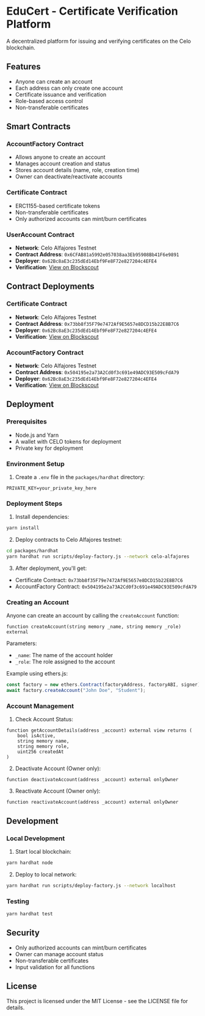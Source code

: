 # EduCert - Certificate Verification Platform

A decentralized platform for issuing and verifying certificates on the Celo blockchain.

## Features

- Anyone can create an account
- Each address can only create one account
- Certificate issuance and verification
- Role-based access control
- Non-transferable certificates

## Smart Contracts

### AccountFactory Contract
- Allows anyone to create an account
- Manages account creation and status
- Stores account details (name, role, creation time)
- Owner can deactivate/reactivate accounts

### Certificate Contract
- ERC1155-based certificate tokens
- Non-transferable certificates
- Only authorized accounts can mint/burn certificates

### UserAccount Contract
- **Network**: Celo Alfajores Testnet
- **Contract Address**: `0x6CFAB81a5992e057038aa3Eb95908Bb41F6e9891`
- **Deployer**: `0x62Bc8aE3c235dEd14Ebf9Fe8F72e827204c4EFE4`
- **Verification**: [View on Blockscout](https://celo-alfajores.blockscout.com/address/0x6CFAB81a5992e057038aa3Eb95908Bb41F6e9891#code)

## Contract Deployments

### Certificate Contract
- **Network**: Celo Alfajores Testnet
- **Contract Address**: `0x73bb8f35F79e7472Af9E5657e8DCD15b22E8B7C6`
- **Deployer**: `0x62Bc8aE3c235dEd14Ebf9Fe8F72e827204c4EFE4`
- **Verification**: [View on Blockscout](https://celo-alfajores.blockscout.com/address/0x73bb8f35F79e7472Af9E5657e8DCD15b22E8B7C6#code)

### AccountFactory Contract
- **Network**: Celo Alfajores Testnet
- **Contract Address**: `0x504195e2a73A2Cd0f3c691e49ADC93E509cFdA79`
- **Deployer**: `0x62Bc8aE3c235dEd14Ebf9Fe8F72e827204c4EFE4`
- **Verification**: [View on Blockscout](https://celo-alfajores.blockscout.com/address/0x504195e2a73A2Cd0f3c691e49ADC93E509cFdA79#code)

## Deployment

### Prerequisites
- Node.js and Yarn
- A wallet with CELO tokens for deployment
- Private key for deployment

### Environment Setup
1. Create a `.env` file in the `packages/hardhat` directory:
```
PRIVATE_KEY=your_private_key_here
```

### Deployment Steps

1. Install dependencies:
```bash
yarn install
```

2. Deploy contracts to Celo Alfajores testnet:
```bash
cd packages/hardhat
yarn hardhat run scripts/deploy-factory.js --network celo-alfajores
```

3. After deployment, you'll get:
- Certificate Contract: `0x73bb8f35F79e7472Af9E5657e8DCD15b22E8B7C6`
- AccountFactory Contract: `0x504195e2a73A2Cd0f3c691e49ADC93E509cFdA79`

### Creating an Account

Anyone can create an account by calling the `createAccount` function:
```solidity
function createAccount(string memory _name, string memory _role) external
```

Parameters:
- `_name`: The name of the account holder
- `_role`: The role assigned to the account

Example using ethers.js:
```javascript
const factory = new ethers.Contract(factoryAddress, factoryABI, signer);
await factory.createAccount("John Doe", "Student");
```

### Account Management

1. Check Account Status:
```solidity
function getAccountDetails(address _account) external view returns (
    bool isActive,
    string memory name,
    string memory role,
    uint256 createdAt
)
```

2. Deactivate Account (Owner only):
```solidity
function deactivateAccount(address _account) external onlyOwner
```

3. Reactivate Account (Owner only):
```solidity
function reactivateAccount(address _account) external onlyOwner
```

## Development

### Local Development
1. Start local blockchain:
```bash
yarn hardhat node
```

2. Deploy to local network:
```bash
yarn hardhat run scripts/deploy-factory.js --network localhost
```

### Testing
```bash
yarn hardhat test
```

## Security

- Only authorized accounts can mint/burn certificates
- Owner can manage account status
- Non-transferable certificates
- Input validation for all functions

## License

This project is licensed under the MIT License - see the LICENSE file for details. 